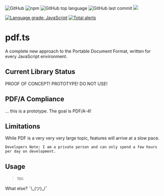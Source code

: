 ![GitHub](https://img.shields.io/github/license/pdfts/core.svg)
![npm](https://img.shields.io/npm/v/@pdfts/core.svg)
![GitHub top language](https://img.shields.io/github/languages/top/pdfts/core.svg)
![GitHub last commit](https://img.shields.io/github/last-commit/pdfts/core.svg)
[<img src="https://img.shields.io/discord/588429293546373129.svg">](https://discord.gg/invite/TApPsxp)

[![Language grade: JavaScript](https://img.shields.io/lgtm/grade/javascript/g/pdfts/core.svg?logo=lgtm&logoWidth=18)](https://lgtm.com/projects/g/pdfts/core/context:javascript)
[![Total alerts](https://img.shields.io/lgtm/alerts/g/pdfts/core.svg?logo=lgtm&logoWidth=18)](https://lgtm.com/projects/g/pdfts/core/alerts/)

# pdf.ts

A complete new approach to the Portable Document Format, written for every JavaScript environment.

## Current Library Status

PROOF OF CONCEPT! PROTOTYPE! DO NOT USE!

## PDF/A Compliance

... this is a prototype. The goal is PDF/A-4!

## Limitations

While PDF is a very very very large topic, features will arrive at a slow pace.

`Developers Note: I am a private person and can only spend a few hours per day on development.`

## Usage

> tsc

What else? ¯\\\_(ツ)\_/¯
